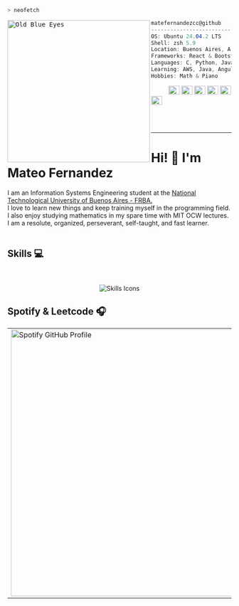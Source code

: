 ```zsh
> neofetch
```

<kbd> <img align="left" src="https://styles.redditmedia.com/t5_29f9pu/styles/profileIcon_0vh9tlyyjhx61.jpg" alt="Old Blue Eyes" width="320" height="320"/> </kbd>


```csharp
matefernandezcc@github
-------------------------
OS: Ubuntu 24.04.2 LTS
Shell: zsh 5.9
Location: Buenos Aires, Argentina
Frameworks: React & Bootstrap
Languages: C, Python, JavaScript & Bash
Learning: AWS, Java, Angular, Spring & sometimes Rust :)
Hobbies: Math & Piano
```
<p align="left">
  &nbsp; &nbsp; &nbsp; &nbsp; &nbsp;
  <img alt="#000000" src="https://placehold.co/600x400/000000/000000" width="25" height="20" />
  <img alt="#333333" src="https://placehold.co/600x400/333333/333333" width="25" height="20" />
  <img alt="#666666" src="https://placehold.co/600x400/666666/666666" width="25" height="20" />
  <img alt="#999999" src="https://placehold.co/600x400/999999/999999" width="25" height="20" />
  <img alt="#CCCCCC" src="https://placehold.co/600x400/CCCCCC/CCCCCC" width="25" height="20" />
  <img alt="#FFFFFF" src="https://placehold.co/600x400/FFFFFF/FFFFFF" width="25" height="20" />
</p>
<br><br>
<hr>
<h1>Hi! 👋 I'm Mateo Fernandez </a></h1>
<p>
I am an Information Systems Engineering student at the <a href="https://www.frba.utn.edu.ar/">National Technological University of Buenos Aires - FRBA.</a><br>
I love to learn new things and keep training myself in the programming field. I also enjoy studying mathematics in my spare time with MIT OCW lectures. I am a resolute, organized, perseverant, self-taught, and fast learner.
<br> <br>

## Skills 💻
<br>
<p align="center">
    <img 
            src="https://skillicons.dev/icons?i=github,git,notion,postman,maven,aws,docker,figma,linux,bash,mysql,postgres,py,java,c,haskell,lua,php,js,html,css,tailwind,react,angular,svg,neovim,vscode,regex,md,laravel"
            alt="Skills Icons"
            className="w-auto h-50"
          />
</p>
<h2>Spotify & Leetcode 🎧</h2>

<table width="100%">
  <tr>
    <td align="left">
      <img src="https://spotify-github-profile.kittinanx.com/api/view?uid=31bnmctm3e2sppt5sr3okumjjrye&cover_image=true&theme=natemoo-re&show_offline=false&background_color=121212&interchange=false&bar_color=53b14f&bar_color_cover=false" alt="Spotify GitHub Profile" width="600"/>
    </td>
    <td align="right">
      <img src="https://leetcard.jacoblin.cool/matefernandezcc?animation=false" alt="LeetCard" width="600"/>
    </td>
  </tr>
</table>



